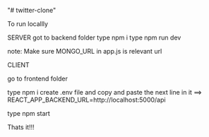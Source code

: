 "# twitter-clone" 

To run locallly

SERVER
got to backend folder
type npm i
type  npm run dev

note: Make sure MONGO_URL in app.js is relevant url


CLIENT

go to frontend folder

type npm i
create .env file and copy and paste the next line in it ==>
 REACT_APP_BACKEND_URL=http://localhost:5000/api

 type npm start

 Thats it!!!
